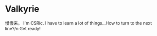 # Valkyrie
慢慢来。
I'm CSRic. I have to learn a lot of things...How to turn to the next line?/n
Get ready!
